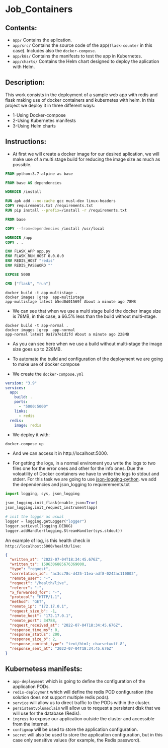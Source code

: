# Job_Containers
## Contents:
- `app/` Contains the aplication.
- `app/src/` Contains the source code of the app(`flask-counter` in this case). Includes also the `docker-compose`.
- `app/k8s/` Contains the manifests to test the app in Kubernetes.
- `app/charts/` Contains the Helm chart designed to deploy the aplication with Helm.

## Description:
This work consists in the deployment of a sample web app with redis and flask making use of docker containers and kubernetes with helm. 
In this project we deploy it in three different ways: 
- 1-Using Docker-compose 
- 2-Using Kubernetes manifests 
- 3-Using Helm charts

## Instructions:

- At first we will create a docker image for our desired aplication, we will make use of a multi stage build for reducing the image size as much as possible.
```dockerfile
FROM python:3.7-alpine as base

FROM base AS dependencies

WORKDIR /install

RUN apk add --no-cache gcc musl-dev linux-headers
COPY requirements.txt /requirements.txt
RUN pip install --prefix=/install -r /requirements.txt

FROM base

COPY --from=dependencies /install /usr/local

WORKDIR /app
COPY . .

ENV FLASK_APP app.py
ENV FLASK_RUN_HOST 0.0.0.0
ENV REDIS_HOST "redis"
ENV REDIS_PASSWORD ""

EXPOSE 5000

CMD ["flask", "run"]
```
```
docker build -t app-multistage .
docker images |grep  app-multistage
app-multistage latest b5ed0d01569f About a minute ago 78MB
```
- We can see that when we use a multi stage build the docker image size is 78MB, in this case, a 66.5% less than the build without multi-stage. 

```
docker build -t app-normal .
docker images |grep  app-normal
app-normal latest 9a17a7e1d1fd About a minute ago 228MB
```
- As you can see here when we use a build without multi-stage the image size goes up to 228MB.

- To automate the build and configuration of the deployment we are going to make use of docker compose
- We create the `docker-compose.yml`
```yaml
version: "3.9"
services:
  app:
    build: .
    ports:
      - "5000:5000"
    links:
      - redis
  redis:
    image: redis
```
- We deploy it with:
```
docker-compose up
```
- And we can access it in http://localhost:5000. 

- For getting the logs, in a normal enviroment you write the logs to two files one for the error ones and other for the info ones.
Due the voloatility of Docker containers we have to write the logs to stdout and stderr. For this task we are going to use  [json-logging-python](https://github.com/thangbn/json-logging-python).
we add the dependencies and json_logging to requierements.txt

```python
import logging, sys, json_logging
```


```python
json_logging.init_flask(enable_json=True)
json_logging.init_request_instrument(app)

# init the logger as usual
logger = logging.getLogger("logger")
logger.setLevel(logging.DEBUG)
logger.addHandler(logging.StreamHandler(sys.stdout))
```
An example of log, is this health check in `http://localhost:5000/health/live`:

```json
{
  "written_at": "2022-07-04T18:34:45.676Z",
  "written_ts": 1596306885676369000,
  "type": "request",
  "correlation_id": "ac3cc78c-d425-11ea-adf8-0242ac110002",
  "remote_user": "-",
  "request": "/health/live",
  "referer": "-",
  "x_forwarded_for": "-",
  "protocol": "HTTP/1.1",
  "method": "GET",
  "remote_ip": "172.17.0.1",
  "request_size_b": -1,
  "remote_host": "172.17.0.1",
  "remote_port": 34788,
  "request_received_at": "2022-07-04T18:34:45.676Z",
  "response_time_ms": 0,
  "response_status": 200,
  "response_size_b": 2,
  "response_content_type": "text/html; charset=utf-8",
  "response_sent_at": "2022-07-04T18:34:45.676Z"
}
```
## Kubernetess manifests:
- `app-deployment` which is going to define the configuration of the application PODs.
- `redis-deployment` which will define the redis POD configuration (the solution does not support multiple redis pods).
- `service` will allow us to direct traffic to the PODs within the cluster.
- `persistentvolumeclaim` will allow us to request a persistent disk that we will use for the database (Redis).
- `ingress` to expose our application outside the cluster and accessible from the internet.
- `configmap` will be used to store the application configuration.
- `secret` will also be used to store the application configuration, but in this case only sensitive values (for example, the Redis password).


